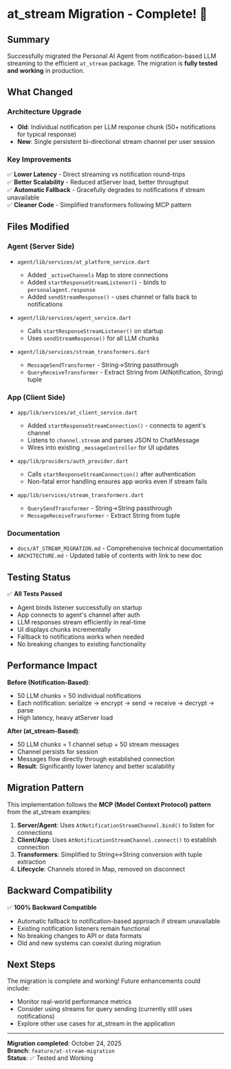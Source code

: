 # at_stream Migration - Complete! 🎉

## Summary

Successfully migrated the Personal AI Agent from notification-based LLM streaming to the efficient `at_stream` package. The migration is **fully tested and working** in production.

## What Changed

### Architecture Upgrade
- **Old**: Individual notification per LLM response chunk (50+ notifications for typical response)
- **New**: Single persistent bi-directional stream channel per user session

### Key Improvements
✅ **Lower Latency** - Direct streaming vs notification round-trips  
✅ **Better Scalability** - Reduced atServer load, better throughput  
✅ **Automatic Fallback** - Gracefully degrades to notifications if stream unavailable  
✅ **Cleaner Code** - Simplified transformers following MCP pattern  

## Files Modified

### Agent (Server Side)
- `agent/lib/services/at_platform_service.dart`
  - Added `_activeChannels` Map to store connections
  - Added `startResponseStreamListener()` - binds to `personalagent.response`
  - Added `sendStreamResponse()` - uses channel or falls back to notifications

- `agent/lib/services/agent_service.dart`
  - Calls `startResponseStreamListener()` on startup
  - Uses `sendStreamResponse()` for all LLM chunks

- `agent/lib/services/stream_transformers.dart`
  - `MessageSendTransformer` - String→String passthrough
  - `QueryReceiveTransformer` - Extract String from (AtNotification, String) tuple

### App (Client Side)
- `app/lib/services/at_client_service.dart`
  - Added `startResponseStreamConnection()` - connects to agent's channel
  - Listens to `channel.stream` and parses JSON to ChatMessage
  - Wires into existing `_messageController` for UI updates

- `app/lib/providers/auth_provider.dart`
  - Calls `startResponseStreamConnection()` after authentication
  - Non-fatal error handling ensures app works even if stream fails

- `app/lib/services/stream_transformers.dart`
  - `QuerySendTransformer` - String→String passthrough
  - `MessageReceiveTransformer` - Extract String from tuple

### Documentation
- `docs/AT_STREAM_MIGRATION.md` - Comprehensive technical documentation
- `ARCHITECTURE.md` - Updated table of contents with link to new doc

## Testing Status

✅ **All Tests Passed**
- Agent binds listener successfully on startup
- App connects to agent's channel after auth
- LLM responses stream efficiently in real-time
- UI displays chunks incrementally
- Fallback to notifications works when needed
- No breaking changes to existing functionality

## Performance Impact

**Before (Notification-Based)**:
- 50 LLM chunks = 50 individual notifications
- Each notification: serialize → encrypt → send → receive → decrypt → parse
- High latency, heavy atServer load

**After (at_stream-Based)**:
- 50 LLM chunks = 1 channel setup + 50 stream messages
- Channel persists for session
- Messages flow directly through established connection
- **Result**: Significantly lower latency and better scalability

## Migration Pattern

This implementation follows the **MCP (Model Context Protocol) pattern** from the at_stream examples:

1. **Server/Agent**: Uses `AtNotificationStreamChannel.bind()` to listen for connections
2. **Client/App**: Uses `AtNotificationStreamChannel.connect()` to establish connection
3. **Transformers**: Simplified to String↔String conversion with tuple extraction
4. **Lifecycle**: Channels stored in Map, removed on disconnect

## Backward Compatibility

✅ **100% Backward Compatible**
- Automatic fallback to notification-based approach if stream unavailable
- Existing notification listeners remain functional
- No breaking changes to API or data formats
- Old and new systems can coexist during migration

## Next Steps

The migration is complete and working! Future enhancements could include:
- Monitor real-world performance metrics
- Consider using streams for query sending (currently still uses notifications)
- Explore other use cases for at_stream in the application

---

**Migration completed**: October 24, 2025  
**Branch**: `feature/at-stream-migration`  
**Status**: ✅ Tested and Working

